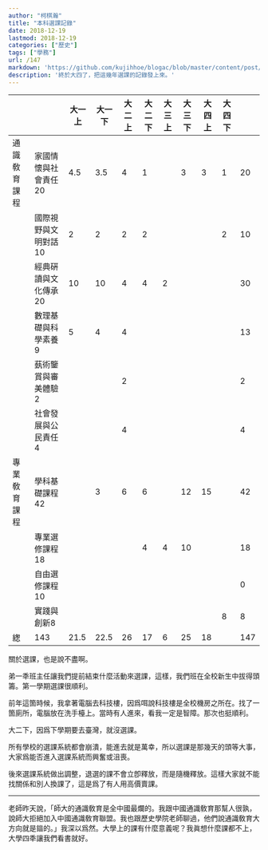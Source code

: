 ```yaml
---
author: "柯棋瀚"
title: "本科選課記錄"
date: 2018-12-19
lastmod: 2018-12-19
categories: ["歷史"]
tags: ["學務"]
url: /147
markdown: 'https://github.com/kujihhoe/blogac/blob/master/content/post/147選課.md'
description: '終於大四了，把這幾年選課的記錄發上來。'
---
```


|              |                       | 大一上 | 大一下 | 大二上 | 大二下 | 大三上 | 大三下 | 大四上 | 大四下 |      |
| ------------ | --------------------- | ------ | ------ | ------ | ------ | ------ | ------ | ------ | ------ | ---- |
| 通識敎育課程 | 家國情懷與社會責任 20 | 4.5    | 3.5    | 4      | 1      |        | 3      | 3      | 1      | 20   |
|              | 國際視野與文明對話 10 | 2      | 2      | 2      | 2      |        |        |        | 2      | 10   |
|              | 經典硏讀與文化傳承 20 | 10     | 10     | 4      | 4      | 2      |        |        |        | 30   |
|              | 數理基礎與科學素養 9  | 5      | 4      | 4      |        |        |        |        |        | 13   |
|              | 蓺術鑒賞與審美體驗 2  |        |        | 2      |        |        |        |        |        | 2    |
|              | 社會發展與公民責任 4  |        |        | 4      |        |        |        |        |        | 4    |
| 專業敎育課程 | 學科基礎課程 42       |        | 3      | 6      | 6      |        | 12     | 15     |        | 42   |
|              | 專業選修課程 18       |        |        |        | 4      | 4      | 10     |        |        | 18   |
|              | 自由選修課程 10       |        |        |        |        |        |        |        |        | 0    |
|              | 實踐與創新8           |        |        |        |        |        |        |        | 8      | 8    |
| 緫           | 143                   | 21.5   | 22.5   | 26     | 17     | 6      | 25     | 18     |        | 147  |

關於選課，也是說不盡啊。

弟一秊班主任讓我們提前結束什麼活動來選課，這樣，我們班在全校新生中拔得頭籌。第一學期選課很順利。

前年這箇時候，我拿著電腦去科技樓，因爲咡說科技樓是全校機房之所在。找了一箇廁所，電腦放在洗手檯上。當時有人進來，看我一定是智障。那次也挺順利。

大二下，因爲下學期要去臺灣，就沒選課。

所有學校的選課系統都會崩潰，能進去就是萬幸，所以選課是那幾天的頭等大事，大家爲能否進入選課系統而興奮或沮喪。

後來選課系統做出調整，退選的課不會立卽釋放，而是隨機釋放。這樣大家就不能找關係和別人換課了，這是爲了有人用高價賣課。

<hr>

老師昨天說，「師大的通識敎育是全中國最爛的。我跟中國通識敎育那幫人很孰，說師大拒絕加入中國通識敎育聯盟。我也跟歷史學院老師聊過，他們說通識敎育大方向就是䥘的。」我深以爲然。大學上的課有什麼意義呢？我眞想什麼課都不上，大學四秊讓我們看書就好。
